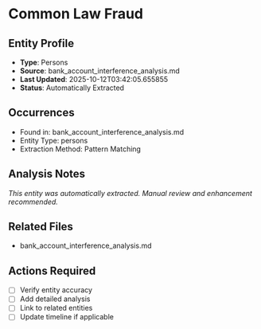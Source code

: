 # Common Law Fraud

## Entity Profile
- **Type**: Persons
- **Source**: bank_account_interference_analysis.md
- **Last Updated**: 2025-10-12T03:42:05.655855
- **Status**: Automatically Extracted

## Occurrences
- Found in: bank_account_interference_analysis.md
- Entity Type: persons
- Extraction Method: Pattern Matching

## Analysis Notes
*This entity was automatically extracted. Manual review and enhancement recommended.*

## Related Files
- bank_account_interference_analysis.md

## Actions Required
- [ ] Verify entity accuracy
- [ ] Add detailed analysis
- [ ] Link to related entities
- [ ] Update timeline if applicable
